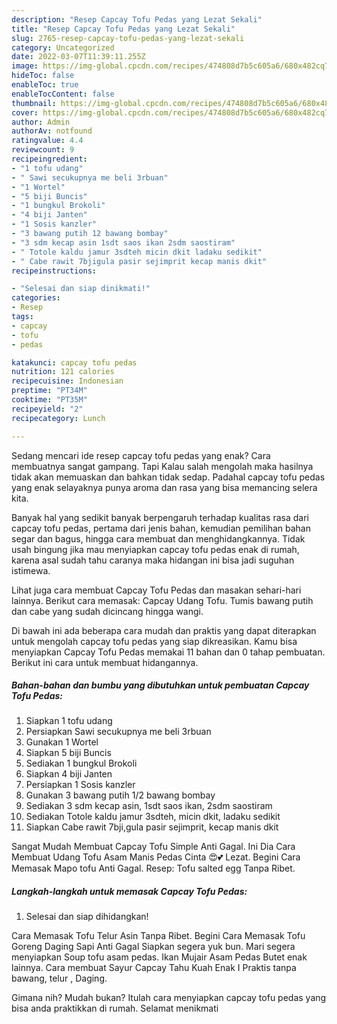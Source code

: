 ```yaml
---
description: "Resep Capcay Tofu Pedas yang Lezat Sekali"
title: "Resep Capcay Tofu Pedas yang Lezat Sekali"
slug: 2765-resep-capcay-tofu-pedas-yang-lezat-sekali
category: Uncategorized
date: 2022-03-07T11:39:11.255Z
image: https://img-global.cpcdn.com/recipes/474808d7b5c605a6/680x482cq70/capcay-tofu-pedas-foto-resep-utama.jpg
hideToc: false
enableToc: true
enableTocContent: false
thumbnail: https://img-global.cpcdn.com/recipes/474808d7b5c605a6/680x482cq70/capcay-tofu-pedas-foto-resep-utama.jpg
cover: https://img-global.cpcdn.com/recipes/474808d7b5c605a6/680x482cq70/capcay-tofu-pedas-foto-resep-utama.jpg
author: Admin
authorAv: notfound
ratingvalue: 4.4
reviewcount: 9
recipeingredient:
- "1 tofu udang"
- " Sawi secukupnya me beli 3rbuan"
- "1 Wortel"
- "5 biji Buncis"
- "1 bungkul Brokoli"
- "4 biji Janten"
- "1 Sosis kanzler"
- "3 bawang putih 12 bawang bombay"
- "3 sdm kecap asin 1sdt saos ikan 2sdm saostiram"
- " Totole kaldu jamur 3sdteh micin dkit ladaku sedikit"
- " Cabe rawit 7bjigula pasir sejimprit kecap manis dkit"
recipeinstructions:

- "Selesai dan siap dinikmati!"
categories:
- Resep
tags:
- capcay
- tofu
- pedas

katakunci: capcay tofu pedas 
nutrition: 121 calories
recipecuisine: Indonesian
preptime: "PT34M"
cooktime: "PT35M"
recipeyield: "2"
recipecategory: Lunch

---
```



Sedang mencari ide resep capcay tofu pedas yang enak? Cara membuatnya sangat gampang. Tapi Kalau salah mengolah maka hasilnya tidak akan memuaskan dan bahkan tidak sedap. Padahal capcay tofu pedas yang enak selayaknya punya aroma dan rasa yang bisa memancing selera kita.


Banyak hal yang sedikit banyak berpengaruh terhadap kualitas rasa dari capcay tofu pedas, pertama dari jenis bahan, kemudian pemilihan bahan segar dan bagus, hingga cara membuat dan menghidangkannya. Tidak usah bingung jika mau menyiapkan capcay tofu pedas enak di rumah, karena asal sudah tahu caranya maka hidangan ini bisa jadi suguhan istimewa.

Lihat juga cara membuat Capcay Tofu Pedas dan masakan sehari-hari lainnya. Berikut cara memasak: Capcay Udang Tofu. Tumis bawang putih dan cabe yang sudah dicincang hingga wangi.


Di bawah ini ada beberapa cara mudah dan praktis yang dapat diterapkan untuk mengolah capcay tofu pedas yang siap dikreasikan. Kamu bisa menyiapkan Capcay Tofu Pedas memakai 11 bahan dan 0 tahap pembuatan. Berikut ini cara untuk membuat hidangannya.

<!--inarticleads1-->

##### Bahan-bahan dan bumbu yang dibutuhkan untuk pembuatan Capcay Tofu Pedas:

1. Siapkan 1 tofu udang
1. Persiapkan  Sawi secukupnya me beli 3rbuan
1. Gunakan 1 Wortel
1. Siapkan 5 biji Buncis
1. Sediakan 1 bungkul Brokoli
1. Siapkan 4 biji Janten
1. Persiapkan 1 Sosis kanzler
1. Gunakan 3 bawang putih 1/2 bawang bombay
1. Sediakan 3 sdm kecap asin, 1sdt saos ikan, 2sdm saostiram
1. Sediakan  Totole kaldu jamur 3sdteh, micin dkit, ladaku sedikit
1. Siapkan  Cabe rawit 7bji,gula pasir sejimprit, kecap manis dkit


Sangat Mudah Membuat Capcay Tofu Simple Anti Gagal. Ini Dia Cara Membuat Udang Tofu Asam Manis Pedas Cinta 😍💕 Lezat. Begini Cara Memasak Mapo tofu Anti Gagal. Resep: Tofu salted egg Tanpa Ribet. 

<!--inarticleads2-->

##### Langkah-langkah untuk memasak Capcay Tofu Pedas:


1. Selesai dan siap dihidangkan!

Cara Memasak Tofu Telur Asin Tanpa Ribet. Begini Cara Memasak Tofu Goreng Daging Sapi Anti Gagal Siapkan segera yuk bun. Mari segera menyiapkan Soup tofu asam pedas. Ikan Mujair Asam Pedas Butet enak lainnya. Cara membuat Sayur Capcay Tahu Kuah Enak I Praktis tanpa bawang, telur , Daging. 

Gimana nih? Mudah bukan? Itulah cara menyiapkan capcay tofu pedas yang bisa anda praktikkan di rumah. Selamat menikmati
